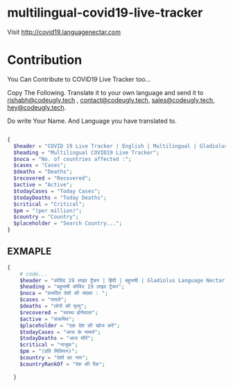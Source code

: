# multilingual-covid19-live-tracker
Visit http://covid19.languagenectar.com


# Contribution

You Can Contribute to COVID19 Live Tracker too...

Copy The Following. Translate it to your own language and send it to 
rishabh@codeugly.tech ,
contact@codeugly.tech,
sales@codeugly.tech,
hey@codeugly.tech. 

Do write Your Name. And Language you have translated to.

```php

{
  $header = "COVID 19 Live Tracker | English | Multilingual | Gladiolus Language Nectar";
  $heading = "Multilingual COVID19 Live Tracker";
  $noca = "No. of countries affected :";
  $cases = "Cases";
  $deaths = "Deaths";
  $recovered = "Recovered";
  $active = "Active";
  $todayCases = "Today Cases";
  $todayDeaths = "Today Deaths";
  $critical = "Critical";
  $pm = "(per million)";
  $country = "Country";
  $placeholder = "Search Country...";
}
```

## EXMAPLE
```php
{
    # code...
    $header = "कोविद 19 लाइव ट्रैकर | हिंदी | बहुभाषी | Gladiolus Language Nectar";
    $heading = "बहुभाषी कोविद 19 लाइव ट्रैकर";
    $noca = "प्रभावित देशों की संख्या : ";
    $cases = "मामले";
    $deaths = "लोगों की मृत्यु";
    $recovered = "स्वस्थ होनेवाला";
    $active = "संक्रमित";
    $placeholder = "एक देश की खोज करें";
    $todayCases = "आज के मामले";
    $todayDeaths = "आज मौतें";
    $critical = "नाजुक";
    $pm = "(प्रति मिलियन)";
    $country = "देशों का नाम";
    $countryRankOf = "देश की रैंक";
    
  }
  
  ```

